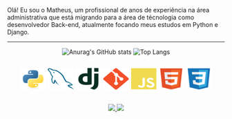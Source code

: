 <p>
  Olá! Eu sou o Matheus, um profissional 
  de anos de experiência na área administrativa que está migrando 
  para a área de técnologia como desenvolvedor Back-end, atualmente
  focando meus estudos em Python e Django.
</p>

---

<div align="center">

![Anurag's GitHub stats](https://github-readme-stats.vercel.app/api?username=Fkmatheus&show_icons=true&theme=dracula)
![Top Langs](https://github-readme-stats.vercel.app/api/top-langs/?username=Fkmatheus&layout=compact&theme=dracula)

</div>

##

<div align="center">

  <img alt="Matheus-Python" height="50" width="60" src="https://raw.githubusercontent.com/devicons/devicon/master/icons/python/python-original.svg">
  <img alt="Matheus-MySQL" height="50" width="60" src="https://raw.githubusercontent.com/devicons/devicon/master/icons/mysql/mysql-original.svg">
  <img alt="Matheus-Django" height="50" width="60" src="https://raw.githubusercontent.com/devicons/devicon/master/icons/django/django-plain.svg">
  <img alt="Matheus-Git" height="50" width="60" src="https://raw.githubusercontent.com/devicons/devicon/master/icons/git/git-original.svg">
  <img alt="Matheus-Js" height="50" width="60" src="https://raw.githubusercontent.com/devicons/devicon/master/icons/javascript/javascript-plain.svg">
  <img alt="Matheus-HTML" height="50" width="60" src="https://raw.githubusercontent.com/devicons/devicon/master/icons/html5/html5-original.svg">
  <img alt="Matheus-CSS" height="50" width="60" src="https://raw.githubusercontent.com/devicons/devicon/master/icons/css3/css3-original.svg">

</div>

##

<div align="center"> 
  <a href = "mailto:fkmatheus.profissional@gmail.com">
    <img src="https://img.shields.io/badge/-Gmail-%23333?style=for-the-badge&logo=gmail&logoColor=white" target="_blank">
  </a>
  <a href="https://www.linkedin.com/in/matheus-santos-aa31a823a/" target="_blank">
    <img src="https://img.shields.io/badge/-LinkedIn-%230077B5?style=for-the-badge&logo=linkedin&logoColor=white" target="_blank">
  </a> 
</div>
